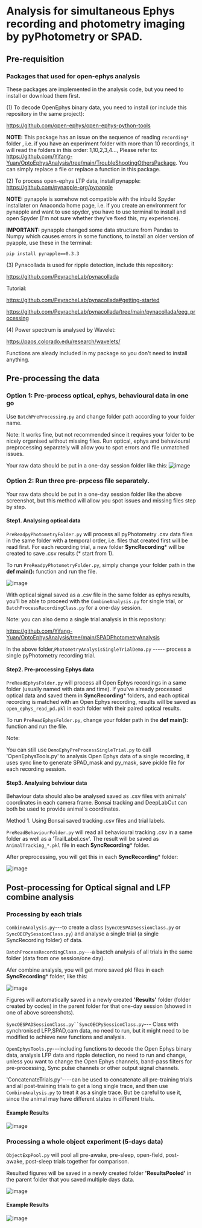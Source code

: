 # Analysis for simultaneous Ephys recording and photometry imaging by pyPhotometry or SPAD.
## Pre-requisition
### Packages that used for open-ephys analysis
These packages are implemented in the analysis code, but you need to install or download them first.

(1) To decode OpenEphys binary data, you need to install (or include this repository in the same project): 

https://github.com/open-ephys/open-ephys-python-tools

**NOTE:** This package has an issue on the sequence of reading `recording*` folder , i.e. if you have an experiment folder with more than 10 recordings, it will read the folders in this order: 1,10,2,3,4...,
Please refer to: https://github.com/Yifang-Yuan/OptoEphysAnalysis/tree/main/TroubleShootingOthersPackage. You can simply replace a file or replace a function in this package.

(2) To process open-ephys LTP data, install pynapple: https://github.com/pynapple-org/pynapple

**NOTE:** pynapple is somehow not compatible with the inbuild Spyder installater on Anaconda home page, i.e. if you create an environment for pynapple and want to use spyder, you have to use terminal to install and open Spyder (I'm not sure whether they've fixed this, my experience).

**IMPORTANT:** pynapple changed some data structure from Pandas to Numpy which causes errors in some functions, to install an older version of pyapple, use these in the terminal: 

`pip install pynapple==0.3.3`

(3) Pynacollada is used for ripple detection, include this repository:

https://github.com/PeyracheLab/pynacollada

Tutorial:

https://github.com/PeyracheLab/pynacollada#getting-started

https://github.com/PeyracheLab/pynacollada/tree/main/pynacollada/eeg_processing

(4) Power spectrum is analysed by Wavelet:

https://paos.colorado.edu/research/wavelets/

Functions are aleady included in my package so you don't need to install anything.

## Pre-processing the data 

### Option 1: Pre-process optical, ephys, behavioural data in one go
Use `BatchPreProcessing.py` and change folder path according to your folder name.

Note: It works fine, but not recommended since it requires your folder to be nicely organised without missing files. Run optical, ephys and behavioural preprocessing separately will allow you to spot errors and file unmatched issues.

Your raw data should be put in a one-day session folder like this:
![image](https://github.com/Yifang-Yuan/OptoEphysAnalysis/assets/77569999/7134ea10-b00b-4e9e-9124-b6a35ec3844f)

### Option 2: Run three pre-prpcess file separately.
Your raw data should be put in a one-day session folder like the above screenshot, but this method will allow you spot issues and missing files step by step.
#### Step1. Analysing optical data
`PreReadpyPhotometryFolder.py` will process all pyPhotometry .csv data files in the same folder with a temporal order, i.e. files that created first will be read first. For each recording trial, a new folder **SyncRecording*** will be created to save .csv results (* start from 1). 

To run `PreReadpyPhotometryFolder.py`, simply change your folder path in the **def main():** function and run the file.

![image](https://github.com/Yifang-Yuan/OptoEphysAnalysis/assets/77569999/42e2cc9c-a2fb-4abc-a80a-b79990f07fc1)


With optical signal saved as a .csv file in the same folder as ephys results, you'll be able to proceed with the `CombineAnalysis.py` for single trial, or `BatchProcessRecordingClass.py` for a one-day session. 

Note: you can also demo a single trial analysis in this repository:

https://github.com/Yifang-Yuan/OptoEphysAnalysis/tree/main/SPADPhotometryAnalysis

In the above folder,`PhotometryAnalysisSingleTrialDemo.py` ----- process a single pyPhotometry recording trial.

#### Step2. Pre-processing Ephys data
`PreReadEphysFolder.py` will process all Open Ephys recordings in a same folder (usually named with data and time). If you've already processed optical data and saved them in **SyncRecording*** folders, and each optical recording is matched with an Open Ephys recording, results will be saved as `open_ephys_read_pd.pkl` in each folder with their paired optical results. 

To run `PreReadEphysFolder.py`, change your folder path in the **def main():** function and run the file.

Note: 

You can still use `DemoEphyPreProcessSingleTrial.py` to call 'OpenEphysTools.py' to analysis Open Ephys data of a single recording, it uses sync line to generate SPAD_mask and py_mask, save pickle file for each recording session.

#### Step3. Analysing behviour data
Behaviour data should also be analysed saved as .csv files with animals' coordinates in each camera frame. Bonsai tracking and DeepLabCut can both be used to provide animal's coordinates. 

Method 1. Using Bonsai saved tracking .csv files and trial labels.

`PreReadBehaviourFolder.py` will read all behavioural tracking .csv in a same folder as well as a 'TrailLabel.csv'. The result will be saved as `AnimalTracking_*.pkl` file in each **SyncRecording*** folder.

After preprocessing, you will get this in each **SyncRecording*** folder:

![image](https://github.com/Yifang-Yuan/OptoEphysAnalysis/assets/77569999/5048d453-a176-48ae-8b1c-5be5e7254802)


## Post-processing for Optical signal and LFP combine analysis

### Processing by each trials

`CombineAnalysis.py`---to create a class (`SyncOESPADSessionClass.py` or `SyncOECPySessionClass.py`) and analyse a single trial (a single SyncRecording folder) of data.  

`BatchProcessRecordingClass.py`---a bactch analysis of all trials in the same folder (data from one session/one day).

Afer combine analysis, you will get more saved pkl files in each **SyncRecording*** folder, like this:

![image](https://github.com/Yifang-Yuan/OptoEphysAnalysis/assets/77569999/90deba4c-82e5-4efe-bbae-24eeab47525b)

Figures will automatically saved in a newly created **'Results'** folder (folder created by codes) in the parent folder for that one-day session (showed in one of above screenshots).

`SyncOESPADSessionClass.py``SyncOECPySessionClass.py`--- Class with synchronised LFP,SPAD,cam data, no need to run, but it might need to be modified to achieve new functions and analysis. 

`OpenEphysTools.py`---including functions to decode the Open Ephys binary data, analysis LFP data and ripple detection, no need to run and change, unless you want to change the Open Ephys channels, band-pass filters for pre-processing, Sync pulse channels or other output signal channels. 

'ConcatenateTrials.py'----can be used to concatenate all pre-training trials and all post-training trials to get a long single trace, and then use `CombineAnalysis.py` to treat it as a single trace. But be careful to use it, since the animal may have different states in different trials.

#### Example Results

![image](https://github.com/Yifang-Yuan/OptoEphysAnalysis/assets/77569999/80fb9f71-2329-4128-9df8-680b8776c326)

### Processing a whole object experiment (5-days data)
`ObjectExpPool.py` will pool all pre-awake, pre-sleep, open-field, post-awake, post-sleep trials together for comparison.

Resulted figures will be saved in a newly created folder **'ResultsPooled'** in the parent folder that you saved multiple days data. 

![image](https://github.com/Yifang-Yuan/OptoEphysAnalysis/assets/77569999/9193b15a-9620-44d6-8be6-d98bc79f4762)

#### Example Results
![image](https://github.com/Yifang-Yuan/OptoEphysAnalysis/assets/77569999/208da4d1-d08e-4035-8f48-04c303b51d10)


